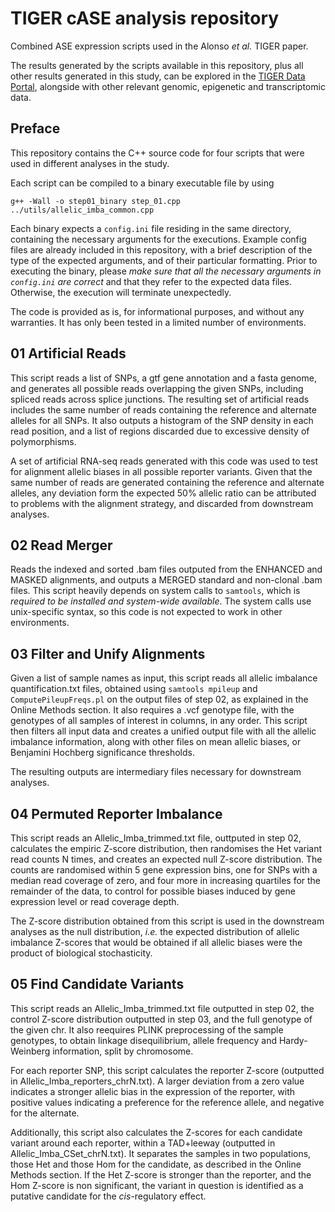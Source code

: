 # TIGER cASE analysis repository
Combined ASE expression scripts used in the Alonso _et al._ TIGER paper.

The results generated by the scripts available in this repository, plus 
all other results generated in this study, can be explored in the
[TIGER Data Portal](http://tiger.bsc.es), alongside with other
relevant genomic, epigenetic and transcriptomic data.

## Preface
This repository contains the C++ source code for four scripts that
were used in different analyses in the study.

Each script can be compiled to a binary executable file by using

```g++ -Wall -o step01_binary step_01.cpp ../utils/allelic_imba_common.cpp```

Each binary expects a ```config.ini``` file residing in the same directory,
containing the necessary arguments for the executions. Example config
files are already included in this repository, with a brief description of 
the type of the expected arguments, and of their particular formatting.
Prior to executing the binary, please _make sure that all the necessary 
arguments in ```config.ini``` are correct_ and that they refer to the expected 
data files. Otherwise, the execution will terminate unexpectedly.

The code is provided as is, for informational purposes, and without any 
warranties. It has only been tested in a limited number of environments.

## 01 Artificial Reads
This script reads a list of SNPs, a gtf gene annotation and a fasta genome, 
and generates all possible reads overlapping the given SNPs, including spliced
reads across splice junctions. The resulting set of artificial reads includes 
the same number of  reads containing the reference and alternate alleles 
for all SNPs. It also outputs
a histogram of the SNP density in each read position, and a list of regions
discarded due to excessive density of polymorphisms.

A set of artificial RNA-seq reads generated with this code was used to 
test for alignment allelic biases in all possible reporter variants. Given 
that the same number of reads are generated containing the reference and 
alternate alleles, any deviation form the expected 50% allelic ratio can be
attributed to problems with the alignment strategy, and discarded
from downstream analyses.

## 02 Read Merger
Reads the indexed and sorted .bam files outputed from the ENHANCED 
and MASKED alignments, and outputs a MERGED standard and non-clonal
.bam files.
This script heavily depends on system calls to ```samtools```, 
which is _required to be installed and system-wide available_.
The system calls use unix-specific syntax, so this code is not expected
to work in other environments.

## 03 Filter and Unify Alignments
Given a list of sample names as input, this script reads all allelic 
imbalance quantification.txt files, obtained using ```samtools mpileup``` and 
```ComputePileupFreqs.pl``` on the output files of step 02,
as explained in the Online Methods section. 
It also requires a .vcf genotype file, with the genotypes 
of all samples of interest in columns, in any order. This script then
filters all input data and creates a unified output file with all the 
allelic imbalance information, along with other files on mean allelic biases,
or Benjamini Hochberg significance thresholds.

The resulting outputs are intermediary files necessary for downstream 
analyses.

## 04 Permuted Reporter Imbalance
This script reads an Allelic_Imba_trimmed.txt file, outtputed in step 02,
calculates the empiric Z-score distribution, then randomises
the Het variant read counts N times, and creates an expected null Z-score 
distribution. The counts are randomised within 5 gene expression bins, 
one for SNPs with a median read coverage of zero, and four more in increasing 
quartiles for the remainder of the data, to control for possible biases
induced by gene expression level or read coverage depth.

The Z-score distribution obtained from this script is used 
in the downstream analyses as the null distribution, _i.e._ the expected
distribution of allelic imbalance Z-scores that would be obtained if 
all allelic biases were the product of biological stochasticity.

## 05 Find Candidate Variants
This script reads an Allelic_Imba_trimmed.txt file outputted in step 02,
the control Z-score distribution outputted in step 03,
and the full genotype of the given chr. It also reequires PLINK 
preprocessing of the sample genotypes, to obtain linkage disequilibrium, 
allele frequency and Hardy-Weinberg information, split by chromosome.

For each reporter SNP, this script 
calculates the reporter Z-score (outputted in Allelic_Imba_reporters_chrN.txt).
A larger deviation from a zero value indicates a stronger allelic bias in
the expression of the reporter, with positive values indicating a preference
for the reference allele, and negative for the alternate.

Additionally, this script also calculates the Z-scores for each candidate 
variant around each reporter, within a TAD+leeway (outputted in Allelic_Imba_CSet_chrN.txt). 
It separates the samples in two populations, those Het and those Hom for 
the candidate, as described in the Online Methods section. 
If the Het Z-score is stronger than the reporter,
and the Hom Z-score is non significant, the variant in question is 
identified as a putative candidate for the _cis_-regulatory effect.


